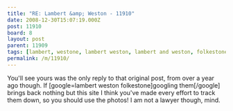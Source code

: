 ```yaml
---
title: "RE: Lambert &amp; Weston - 11910"
date: 2008-12-30T15:07:19.000Z
post: 11910
board: 8
layout: post
parent: 11909
tags: [lambert, westone, lambert weston, lambert and weston, folkestone, copyright]
permalink: /m/11910/
---
```

You'll see yours was the only reply to that original post, from over a year ago though. If [google=lambert weston folkestone]googling them[/google] brings back nothing but this site I think you've made every effort to track them down, so you should use the photos! I am not a lawyer though, mind.
